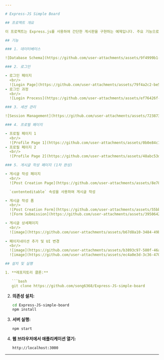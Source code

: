 ```yaml
---

# Express-JS Simple Board

## 프로젝트 개요

이 프로젝트는 Express.js를 사용하여 간단한 게시판을 구현하는 예제입니다. 주요 기능으로는 데이터베이스 스키마 및 테이블 생성, 로그인 기능, 세션 관리, 프로필 페이지, 게시글 작성 페이지 등이 포함되어 있습니다.

## 기능

### 1. 데이터베이스

![Database Schema](https://github.com/user-attachments/assets/9f4999b1-ff0d-4a93-9a78-7c6a90f2a36d)

### 2. 로그인

- 로그인 페이지
  <br/>
  ![Login Page](https://github.com/user-attachments/assets/79f4a2c2-be5e-4cd5-ac76-c3f6b990f365)
- 로그인 과정
  <br/>
  ![Login Process](https://github.com/user-attachments/assets/ef76426f-3592-4c0f-95bd-555987791ffb)

### 3. 세션 관리

![Session Management](https://github.com/user-attachments/assets/723873fe-248b-479e-af68-d59f79d46854)

### 4. 프로필 페이지

- 프로필 페이지 1
  <br/>
  ![Profile Page 1](https://github.com/user-attachments/assets/0b0e84c1-03cd-42b9-b36b-48e98e89de9f)
- 프로필 페이지 2
  <br/>
  ![Profile Page 2](https://github.com/user-attachments/assets/48abc53d-90c2-4757-bb24-e36ed64d8bf6)

### 5. 게시글 작성 페이지 (1차 완성)

- 게시글 작성 페이지
  <br/>
  ![Post Creation Page](https://github.com/user-attachments/assets/8e78c0fd-c729-41c0-b3fb-8ea0b45e9b41)

  `contenteditable` 속성을 사용하여 게시글 작성

- 게시글 작성 폼
  <br/>
  ![Post Creation Form](https://github.com/user-attachments/assets/55bb054b-6ea1-46e8-b668-53be31f1d748)
  ![Form Submission](https://github.com/user-attachments/assets/39506425-5b48-45ef-b22b-8e3f4dda5a5c)

- 게시글 상세페이지
  <br/>
  ![image](https://github.com/user-attachments/assets/b67d8a10-3484-49be-a73c-9696a5a9f589)
  
- 페이지네이션 추가 및 UI 변경
  <br/>
  ![image](https://github.com/user-attachments/assets/b3893c97-580f-46af-baa9-0d7c05e33c62)
  ![image](https://github.com/user-attachments/assets/ec4a0e3d-3c36-470a-bf89-70a097c4c5e8)

## 설치 및 실행

1. **레포지토리 클론:**

   ```bash
   git clone https://github.com/song6368/Express-JS-simple-board
   ```

2. **의존성 설치:**

   ```bash
   cd Express-JS-simple-board
   npm install
   ```

3. **서버 실행:**

   ```bash
   npm start
   ```

4. **웹 브라우저에서 애플리케이션 열기:**

   ```
   http://localhost:3000
   ```


---
```

